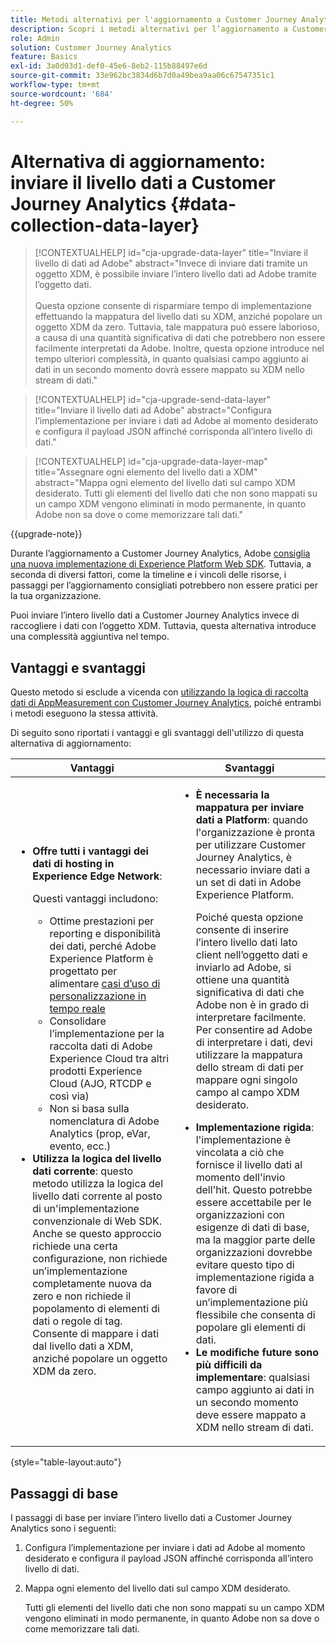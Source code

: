 ```yaml
---
title: Metodi alternativi per l'aggiornamento a Customer Journey Analytics
description: Scopri i metodi alternativi per l’aggiornamento a Customer Journey Analytics
role: Admin
solution: Customer Journey Analytics
feature: Basics
exl-id: 3a0d03d1-def0-45e6-8eb2-115b88497e6d
source-git-commit: 33e962bc3834d6b7d0a49bea9aa06c67547351c1
workflow-type: tm+mt
source-wordcount: '684'
ht-degree: 50%

---
```


# Alternativa di aggiornamento: inviare il livello dati a Customer Journey Analytics {#data-collection-data-layer}

<!-- markdownlint-disable MD034 -->

>[!CONTEXTUALHELP]
>id="cja-upgrade-data-layer"
>title="Inviare il livello di dati ad Adobe"
>abstract="Invece di inviare dati tramite un oggetto XDM, è possibile inviare l’intero livello dati ad Adobe tramite l’oggetto dati.<br><br>Questa opzione consente di risparmiare tempo di implementazione effettuando la mappatura del livello dati su XDM, anziché popolare un oggetto XDM da zero. Tuttavia, tale mappatura può essere laborioso, a causa di una quantità significativa di dati che potrebbero non essere facilmente interpretati da Adobe. Inoltre, questa opzione introduce nel tempo ulteriori complessità, in quanto qualsiasi campo aggiunto ai dati in un secondo momento dovrà essere mappato su XDM nello stream di dati."

<!-- markdownlint-enable MD034 -->

<!-- markdownlint-disable MD034 -->

>[!CONTEXTUALHELP]
>id="cja-upgrade-send-data-layer"
>title="Inviare il livello dati ad Adobe"
>abstract="Configura l’implementazione per inviare i dati ad Adobe al momento desiderato e configura il payload JSON affinché corrisponda all’intero livello di dati."

<!-- markdownlint-enable MD034 -->

<!-- markdownlint-disable MD034 -->

>[!CONTEXTUALHELP]
>id="cja-upgrade-data-layer-map"
>title="Assegnare ogni elemento del livello dati a XDM"
>abstract="Mappa ogni elemento del livello dati sul campo XDM desiderato. Tutti gli elementi del livello dati che non sono mappati su un campo XDM vengono eliminati in modo permanente, in quanto Adobe non sa dove o come memorizzare tali dati."

<!-- markdownlint-enable MD034 -->

{{upgrade-note}}

Durante l’aggiornamento a Customer Journey Analytics, Adobe [consiglia una nuova implementazione di Experience Platform Web SDK](/help/getting-started/cja-upgrade/cja-upgrade-recommendations.md). Tuttavia, a seconda di diversi fattori, come la timeline e i vincoli delle risorse, i passaggi per l’aggiornamento consigliati potrebbero non essere pratici per la tua organizzazione.

Puoi inviare l’intero livello dati a Customer Journey Analytics invece di raccogliere i dati con l’oggetto XDM. Tuttavia, questa alternativa introduce una complessità aggiuntiva nel tempo.

## Vantaggi e svantaggi

Questo metodo si esclude a vicenda con [utilizzando la logica di raccolta dati di AppMeasurement con Customer Journey Analytics](/help/getting-started/cja-upgrade/cja-upgrade-alternative-appmeasurement.md), poiché entrambi i metodi eseguono la stessa attività.

Di seguito sono riportati i vantaggi e gli svantaggi dell&#39;utilizzo di questa alternativa di aggiornamento:

| Vantaggi | Svantaggi |
|----------|---------|
| <ul><li>**Offre tutti i vantaggi dei dati di hosting in Experience Edge Network**: <p>Questi vantaggi includono:</p><ul><li>Ottime prestazioni per reporting e disponibilità dei dati, perché Adobe Experience Platform è progettato per alimentare [casi d’uso di personalizzazione in tempo reale](https://experienceleague.adobe.com/it/docs/experience-platform/destinations/ui/activate/configure-personalization-destinations.html)</li><li>Consolidare l’implementazione per la raccolta dati di Adobe Experience Cloud tra altri prodotti Experience Cloud (AJO, RTCDP e così via)</li><li>Non si basa sulla nomenclatura di Adobe Analytics (prop, eVar, evento, ecc.)</li></ul><li>**Utilizza la logica del livello dati corrente**: questo metodo utilizza la logica del livello dati corrente al posto di un&#39;implementazione convenzionale di Web SDK. Anche se questo approccio richiede una certa configurazione, non richiede un’implementazione completamente nuova da zero e non richiede il popolamento di elementi di dati o regole di tag. Consente di mappare i dati dal livello dati a XDM, anziché popolare un oggetto XDM da zero.</li></ul> | <ul><li>**È necessaria la mappatura per inviare dati a Platform**: quando l&#39;organizzazione è pronta per utilizzare Customer Journey Analytics, è necessario inviare dati a un set di dati in Adobe Experience Platform. <p>Poiché questa opzione consente di inserire l’intero livello dati lato client nell’oggetto dati e inviarlo ad Adobe, si ottiene una quantità significativa di dati che Adobe non è in grado di interpretare facilmente. Per consentire ad Adobe di interpretare i dati, devi utilizzare la mappatura dello stream di dati per mappare ogni singolo campo al campo XDM desiderato.</p></li><li>**Implementazione rigida**: l&#39;implementazione è vincolata a ciò che fornisce il livello dati al momento dell&#39;invio dell&#39;hit. Questo potrebbe essere accettabile per le organizzazioni con esigenze di dati di base, ma la maggior parte delle organizzazioni dovrebbe evitare questo tipo di implementazione rigida a favore di un’implementazione più flessibile che consenta di popolare gli elementi di dati.</li><li>**Le modifiche future sono più difficili da implementare**: qualsiasi campo aggiunto ai dati in un secondo momento deve essere mappato a XDM nello stream di dati.</li></ul> |

{style="table-layout:auto"}

## Passaggi di base

I passaggi di base per inviare l’intero livello dati a Customer Journey Analytics sono i seguenti:

1. Configura l’implementazione per inviare i dati ad Adobe al momento desiderato e configura il payload JSON affinché corrisponda all’intero livello di dati.

1. Mappa ogni elemento del livello dati sul campo XDM desiderato.

   Tutti gli elementi del livello dati che non sono mappati su un campo XDM vengono eliminati in modo permanente, in quanto Adobe non sa dove o come memorizzare tali dati.
